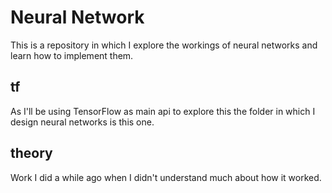 # Neural Network

This is a repository in which I explore the workings of neural networks and 
learn how to implement them.

## tf

As I'll be using TensorFlow as main api to explore this the folder in which I design neural networks is this one.

## theory

Work I did a while ago when I didn't understand much about how it worked.
